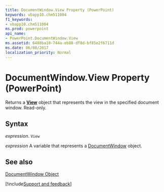 ```yaml
---
title: DocumentWindow.View Property (PowerPoint)
keywords: vbapp10.chm511004
f1_keywords:
- vbapp10.chm511004
ms.prod: powerpoint
api_name:
- PowerPoint.DocumentWindow.View
ms.assetid: 6488ba10-744a-eb88-df8d-bf85e2f6711d
ms.date: 06/08/2017
localization_priority: Normal
---
```



# DocumentWindow.View Property (PowerPoint)

Returns a  **[View](PowerPoint.View.md)** object that represents the view in the specified document window. Read-only.


## Syntax

 _expression_. `View`

_expression_ A variable that represents a [DocumentWindow](./PowerPoint.DocumentWindow.md) object.


## See also



[DocumentWindow Object](PowerPoint.DocumentWindow.md)

[!include[Support and feedback](~/includes/feedback-boilerplate.md)]